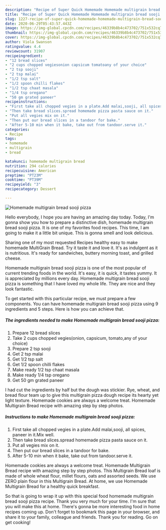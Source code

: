 ```yaml
---
description: "Recipe of Super Quick Homemade Homemade multigrain bread sooji pizza"
title: "Recipe of Super Quick Homemade Homemade multigrain bread sooji pizza"
slug: 1227-recipe-of-super-quick-homemade-homemade-multigrain-bread-sooji-pizza
date: 2020-06-29T05:43:57.443Z
image: https://img-global.cpcdn.com/recipes/46339b8b4c473702/751x532cq70/homemade-multigrain-bread-sooji-pizza-recipe-main-photo.jpg
thumbnail: https://img-global.cpcdn.com/recipes/46339b8b4c473702/751x532cq70/homemade-multigrain-bread-sooji-pizza-recipe-main-photo.jpg
cover: https://img-global.cpcdn.com/recipes/46339b8b4c473702/751x532cq70/homemade-multigrain-bread-sooji-pizza-recipe-main-photo.jpg
author: Viola Swanson
ratingvalue: 4.4
reviewcount: 31907
recipeingredient:
- "12 bread slices"
- "2 cups chopped vegiesonion capsicum tomatoany of your choice"
- "2 tsp sooji"
- "2 tsp malai"
- "1/2 tsp salt"
- "1/2 spoon chilli flakes"
- "1/2 tsp chaat masala"
- "1/4 tsp oregano"
- "50 gm grated paneer"
recipeinstructions:
- "First take all chopped vegies in a plate.Add malai,sooji, all spices, paneer in it.Mix well."
- "Then take bread slices.spread homemade pizza pasta sauce on it."
- "Put all vegies mix on it."
- "Then put our bread slices in a tandoor for bake."
- "After 5-10 min when it bake, take out from tandoor.serve it."
categories:
- Recipe
tags:
- homemade
- multigrain
- bread

katakunci: homemade multigrain bread 
nutrition: 294 calories
recipecuisine: American
preptime: "PT23M"
cooktime: "PT39M"
recipeyield: "3"
recipecategory: Dessert

---
```



![Homemade multigrain bread sooji pizza](https://img-global.cpcdn.com/recipes/46339b8b4c473702/751x532cq70/homemade-multigrain-bread-sooji-pizza-recipe-main-photo.jpg)

Hello everybody, I hope you are having an amazing day today. Today, I'm gonna show you how to prepare a distinctive dish, homemade multigrain bread sooji pizza. It is one of my favorites food recipes. This time, I am going to make it a little bit unique. This is gonna smell and look delicious.

Sharing one of my most requested Recipes healthy easy to make homemade MultiGrain Bread. Try it taste it and love it. It&#39;s as indulgent as it is nutritious. It&#39;s ready for sandwiches, buttery morning toast, and grilled cheese.

Homemade multigrain bread sooji pizza is one of the most popular of current trending foods in the world. It's easy, it is quick, it tastes yummy. It is appreciated by millions every day. Homemade multigrain bread sooji pizza is something that I have loved my whole life. They are nice and they look fantastic.


To get started with this particular recipe, we must prepare a few components. You can have homemade multigrain bread sooji pizza using 9 ingredients and 5 steps. Here is how you can achieve that.

<!--inarticleads1-->

##### The ingredients needed to make Homemade multigrain bread sooji pizza:

1. Prepare 12 bread slices
1. Take 2 cups chopped vegies(onion, capsicum, tomato,any of your choice)
1. Prepare 2 tsp sooji
1. Get 2 tsp malai
1. Get 1/2 tsp salt
1. Get 1/2 spoon chilli flakes
1. Make ready 1/2 tsp chaat masala
1. Make ready 1/4 tsp oregano
1. Get 50 gm grated paneer


I had cut the ingredients by half but the dough was stickier. Rye, wheat, and bread flour team up to give this multigrain pizza dough recipe its hearty yet light texture. Homemade cookies are always a welcome treat. Homemade Multigrain Bread recipe with amazing step by step photos. 

<!--inarticleads2-->

##### Instructions to make Homemade multigrain bread sooji pizza:

1. First take all chopped vegies in a plate.Add malai,sooji, all spices, paneer in it.Mix well.
1. Then take bread slices.spread homemade pizza pasta sauce on it.
1. Put all vegies mix on it.
1. Then put our bread slices in a tandoor for bake.
1. After 5-10 min when it bake, take out from tandoor.serve it.


Homemade cookies are always a welcome treat. Homemade Multigrain Bread recipe with amazing step by step photos. This Multigrain Bread loaf is made of whole wheat flour, millet flours, oats and assorted seeds. We use ZERO plain flour in this Multigrain Bread. At home, we use Homemade Multigrain Bread for a healthy quick breakfast. 

So that is going to wrap it up with this special food homemade multigrain bread sooji pizza recipe. Thank you very much for your time. I'm sure that you will make this at home. There's gonna be more interesting food in home recipes coming up. Don't forget to bookmark this page in your browser, and share it to your family, colleague and friends. Thank you for reading. Go on get cooking!
